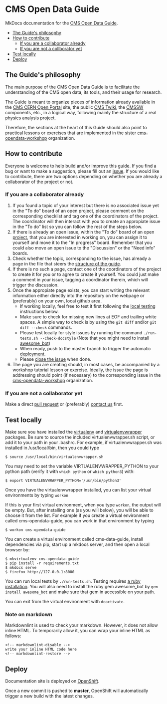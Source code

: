 # CMS Open Data Guide

MkDocs documentation for the [CMS Open Data Guide](https://cms-opendata-guide.web.cern.ch).

   * [The Guide's philosophy](#the-guides-philosophy)
   * [How to contribute](#how-to-contribute)
      * [If you are a collaborator already](#if-you-are-a-collaborator-already)
      * [If you are not a collborator yet](#if-you-are-not-a-collborator-yet)
   * [Test locally](#test-locally)
   * [Deploy](#deploy)




## The Guide's philosophy
The main purpose of the CMS Open Data Guide is to facilitate the understanding of the CMS open data, its tools, and their usage for research. 

The Guide is meant to organize pieces of information already available in the [CMS CERN Open Portal](http://opendata.cern.ch/search?experiment=CMS) site, the public [CMS Twiki](https://twiki.cern.ch/twiki/bin/view/CMSPublic/WebHome), the [CMSSW](http://cms-sw.github.io/) components, etc., in a logical way, following mainly the structure of a real physics analysis project.

Therefore, the sections at the heart of this Guide should also point to practical lessons or exercises that are implemented in the sister [cms-opendata-workshop](https://github.com/cms-opendata-workshop) organization.

## How to contribute

Everyone is welcome to help build and/or improve this guide. If you find a bug or want to make a suggestion, please fill out an [issue](https://github.com/cernopendata/cms-opendata-guide/issues). If you would like to contribute, there are two options depending on whether you are already a collaborator of the project or not.

### If you are a collaborator already
1. If you found a topic of your interest but there is no associated issue yet in the "To do" board of an open project, please comment on the corresponding checklist and tag one of the coordinators of the project.  The coordinator will then interact with you to create an appropiate issue in the "To do" list so you can follow the rest of the steps below.
1. If there is already an open issue, within the "To do" board of an open [project](https://github.com/cernopendata/cms-opendata-guide/projects), that you are interested in working on, you can assign it to yourself and move it to the "In progress" board. Remember that you could also move an open issue to the "Discussion" or the "Need info" boards.
1. Check whether the topic, corresponding to the issue, 
    has already a page in the file that steers the [structure of the guide](https://github.com/cernopendata/cms-opendata-guide/blob/master/mkdocs.yml).   
1. If there is no such a page, contact one of the coordinators of the project to create it for you or to agree to create it yourself.  You could just make a comment in your issue, tagging a coordinator therein, which will trigger the discussion.
1. Once the appropiate page exists, you can start writing the relevant information either directly into the repository on the webpage or (preferably) on your own, local github area.  
   * If working locally, feel free to test it first following the [local testing](#test-locally) instructions below.
   * Make sure to check for missing new lines at EOF and trailing white spaces.  A simple way to check is by using the `git diff` and/or `git diff --check` commands.
   * Please test locally for style issues by running the command `./run-tests.sh --check-docstyle` (Note that you might need to install [awesome_bot](https://github.com/cernopendata/cms-opendata-guide/blob/eedc8d880729c3ef69ea75c1ea38efa6216a1537/.github/workflows/ci.yml#L41))
   * When ready, push to the master branch to trigger the automatic [deployment](#deploy).
   * Please [close the issue](https://help.github.com/en/enterprise/2.16/user/github/managing-your-work-on-github/closing-issues-using-keywords#closing-multiple-issues) when done.
1. The page you are creating should, in most cases, be accompanied by a workshop tutorial lesson or exercise.  Ideally, the issue the page is addressing should point (if necessary) to the corresponding issue in the [cms-opendata-workshop](https://github.com/cms-opendata-workshop) organization.


### If you are not a collaborator yet

Make a direct [pull request](https://help.github.com/en/github/collaborating-with-issues-and-pull-requests/about-pull-requests) or (preferably) [contact us][email] first.


## Test locally

Make sure you have installed the [virtualenv](https://virtualenv.pypa.io/en/latest/installation.html) and [virtualenvwrapper](https://virtualenvwrapper.readthedocs.io/en/latest/install.html) packages. Be sure to source the included virtualenvwrapper.sh script, or add it to your path in your .bashrc. For example, if virtualenvwrapper.sh was installed in /usr/local/bin, then you could type 

```console
$ source /usr/local/bin/virtualenvwrapper.sh
```

You may need to set the variable VIRTUALENVWRAPPER_PYTHON to your python path (verify it with `which python` or `which python3`) with:

```console
$ export VIRTUALENVWRAPPER_PYTHON='/usr/bin/python3'
```

Once you have the virtualenvwrapper installed, you can list your virtual environments by typing ```workon```

If this is your first virtual environment, when you type ```workon```, the output will be empty. But, after installing one (as you will below), you will be able to choose it from the list. For example if you create a virtual environment called cms-opendata-guide, you can work in that environment by typing 

``` console
$ workon cms-opendata-guide
```

You can create a virtual environment called cms-data-guide, install dependencies via pip, start up a mkdocs server, and then open a local browser by:

```console
$ mkvirtualenv cms-opendata-guide
$ pip install -r requirements.txt
$ mkdocs serve
$ firefox http://127.0.0.1:8000
```

You can run local tests by `./run-tests.sh`. Testing requires [a ruby installation](https://www.ruby-lang.org/en/documentation/installation/). You will also need to install the ruby gem awesome_bot by `gem install awesome_bot` and make sure that gem in accessible on your path.

You can exit from the virtual environment with `deactivate`.

### Note on markdown

Markdownlint is used to check your markdown. However, it does not allow inline HTML. To temporarily allow it, you can wrap your inline HTML as follows:
``` console
<!-- markdownlint-disable -->
write your inline HTML code here
<!-- markdownlint-restore -->
```

## Deploy

Documentation site is deployed on [OpenShift](https://openshift.cern.ch/).

Once a new commit is pushed to **master**, OpenShift will automatically trigger a new build with the latest changes.



[email]: mailto:cms-dpoa-coordinators@cern.ch
